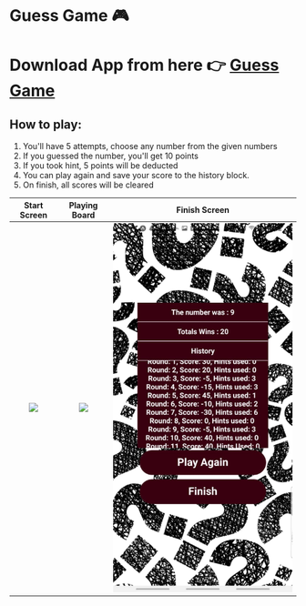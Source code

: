 ﻿# Guess Game 🎮
 # Download App from here 👉 [Guess Game](https://drive.google.com/file/d/1EryqsF6TT0SQHgUDAjeZv8tQuKRGUyK_/view?usp=sharing)
 ## How to play: 
 1. You'll have 5 attempts, choose any number from the given numbers
 2. If you guessed the number, you'll get 10 points
 3. If you took hint, 5 points will be deducted 
 4. You can play again and save your score to the history block.
 5. On finish, all scores will be cleared

Start Screen          | Playing Board  | Finish Screen
:-------------------------:|:-------------------------:|:-------------------------:
<img height = "50%" src="https://github.com/cuiisb/assignment-2---guess-a-number-game-indiedanish/blob/main/1.jpeg" /> | <img height = "50%" src="https://github.com/cuiisb/assignment-2---guess-a-number-game-indiedanish/blob/main/2.jpeg" /> | <img height = "50%" src="https://github.com/indiedanish/guess-game/blob/main/3.jpeg" />


